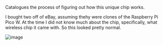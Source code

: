 Catalogues the process of figuring out how this unique chip works.

I bought two off of eBay, assuming thehy were clones of the Raspberry Pi Pico W. At the time I did not know much about the chip, specifically, what wireless chip it came with. So this looked pretty normal.

![image](https://github.com/user-attachments/assets/44f75e18-558e-405f-bfda-1350edb80838)
